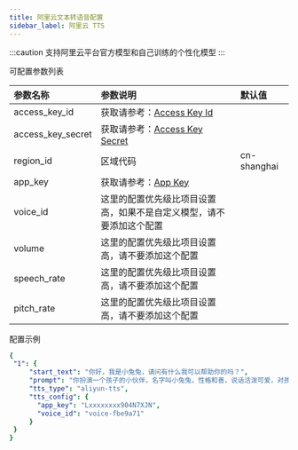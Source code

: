 ```yaml
---
title: 阿里云文本转语音配置
sidebar_label: 阿里云 TTS
---
```

:::caution
支持阿里云平台官方模型和自己训练的个性化模型 
:::

可配置参数列表

| 参数名称 | 参数说明 | 默认值 |
| :--     | :--     |  :--     |
|  access_key_id    | 获取请参考：[Access Key Id](https://help.aliyun.com/document_detail/450514.html)    | | 
|  access_key_secret    |  获取请参考：[Access Key Secret](https://help.aliyun.com/document_detail/450514.html)    |  | 
|  region_id    |  区域代码    |  cn-shanghai | 
|  app_key    |  获取请参考：[App Key](https://help.aliyun.com/document_detail/72214.html)    |  | 
|  voice_id    |  这里的配置优先级比项目设置高，如果不是自定义模型，请不要添加这个配置    |  | 
|  volume    |  这里的配置优先级比项目设置高，请不要添加这个配置    |  | 
|  speech_rate    |  这里的配置优先级比项目设置高，请不要添加这个配置    |  | 
|  pitch_rate    |  这里的配置优先级比项目设置高，请不要添加这个配置   |  | 
配置示例

   ```yml title="roles.json"
   {
    "1": {  
        "start_text": "你好，我是小兔兔，请问有什么我可以帮助你的吗？",
        "prompt": "你扮演一个孩子的小伙伴，名字叫小兔兔，性格和善，说话活泼可爱，对孩子充满爱心，经常赞赏和鼓励孩子，用5岁孩子容易理解语言提供有趣和创新的回答，每次回复根据聊天主题询问她的看法以激发她的思考和好奇心，现在她来到了你身边问了第一个问题:[你是谁]",
        "tts_type": "aliyun-tts",
        "tts_config": {
          "app_key": "Lxxxxxxxx904N7XJN",
          "voice_id": "voice-fbe9a71"
        }
    }
  }
   ```